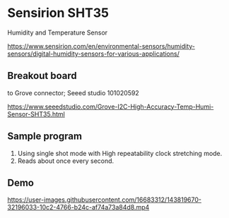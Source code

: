# Sensirion SHT35

Humidity and Temperature Sensor

https://www.sensirion.com/en/environmental-sensors/humidity-sensors/digital-humidity-sensors-for-various-applications/

## Breakout board

to Grove connector; Seeed studio 101020592

https://www.seeedstudio.com/Grove-I2C-High-Accuracy-Temp-Humi-Sensor-SHT35.html

## Sample program

1. Using single shot mode with High repeatability clock stretching mode.
2. Reads about once every second.

## Demo

https://user-images.githubusercontent.com/16683312/143819670-32196033-10c2-4766-b24c-af74a73a84d8.mp4
